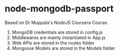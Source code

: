 # node-mongodb-passport
Based on Dr Muppala's NodeJS Coursera Course.

1. MongoDB credentials are stored in config.js
2. Middlewares are mainly instantiated in App.js
3. Web APIs are stored in the routes folder
4. Mongoose Models are stored in the Models folder
